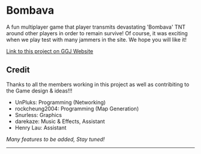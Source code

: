 # Bombava

A fun multiplayer game that player transmits devastating 'Bombava' TNT around other players in order to remain survive! Of course, it was exciting when we play test with many jammers in the site. We hope you will like it!

[Link to this project on GGJ Website](https://globalgamejam.org/2018/games/bombava)

## Credit
Thanks to all the members working in this project as well as contribiting to the Game design & ideas!!!
+ UnPluks: Programming  (Networking)
+ rockcheung2004: Programming  (Map Generation)
+ Snurless: Graphics  
+ darekaze: Music & Effects, Assistant  
+ Henry Lau: Assistant  

_Many features to be added, Stay tuned!_

---

